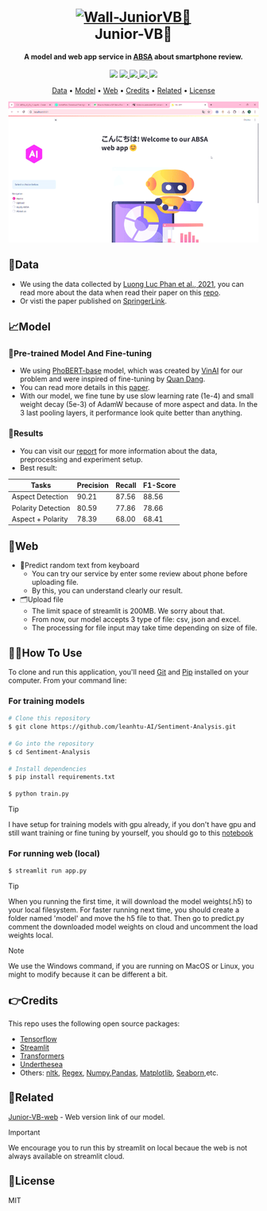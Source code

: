 
<h1 align="center">
  <br>
  <a href=""><img src="https://t4.ftcdn.net/jpg/06/82/81/33/360_F_682813378_Mb1bNS72oaJvoKwWpGcSvrqeK4HBkekf.jpg" alt="Wall-JuniorVB🤖" width="300"></a>
  <br>
  Junior-VB🤖
  <br>
</h1>

<h4 align="center">A model and web app service in <a href="https://monkeylearn.com/blog/what-is-aspect-based-sentiment-analysis/" target="_blank">ABSA</a> about smartphone review.</h4>

<p align="center">
  <a href="https://jvb-corp.com/vi"><img src="https://img.shields.io/badge/jvb--corp-vi-black?color=red"></a>
  <a href="https://img.shields.io/badge/release-1.0.0-black?color=%23c6e2ff">
      <img src="https://img.shields.io/badge/release-1.0.0-black?color=%23c6e2ff">
  </a>
  <a href="https://www.facebook.com/lnht1808.secsip">
    <img src="https://img.shields.io/badge/Facebook-green?style=flat&logo=facebook&color=24A3BB">
  </a>
  <a href="https://mail.google.com/mail/u/3/#inbox">
    <img src="https://img.shields.io/badge/contact-gmail-black?logo=gmail&color=%23fe935e">
  </a>
  <a href="https://img.shields.io/badge/license-MIT-green?style=flat&labelColor=gray">
    <img src="https://img.shields.io/badge/license-MIT-green?style=flat&labelColor=gray">
  </a>
</p>

<p align="center">
  <a href="#data">Data</a> •
  <a href="#model">Model</a> •  
  <a href="#web">Web</a> •
  <a href="#credits">Credits</a> •
  <a href="#related">Related</a> •
  <a href="#license">License</a>
</p>

<p align="center">
  <img src="lottiefiles/example.gif" alt="Alt Text">
<p>

## 📁Data
* We using the data collected by [Luong Luc Phan et al., 2021](https://github.com/LuongPhan/UIT-ViSFD), you can read more about the data when read their paper on this [repo](https://github.com/LuongPhan/UIT-ViSFD).
* Or visti the paper published on [SpringerLink](https://link.springer.com/chapter/10.1007/978-3-030-82147-0_53?fbclid=IwAR00G3h4feqS5m_hu8lMbwLw22bXqOjBLrpBzs25eszMN9d7UPjjaCTEcpw).

## 📈Model
### 🤝Pre-trained Model And Fine-tuning
 - We using [PhoBERT-base](https://huggingface.co/vinai/phobert-base) model, which was created by [VinAI](https://github.com/VinAIResearch) for our problem and were inspired of fine-tuning by [Quan Dang](https://github.com/ds4v/absa-vlsp-2018).
 - You can read more details in this [paper](https://github.com/ds4v/absa-vlsp-2018/blob/main/Paper.pdf).
 - With our model, we fine tune by use slow learning rate (1e-4) and small weight decay (5e-3) of AdamW because of more aspect and data. In the 3 last pooling layers, it performance look quite better than anything.

### 🌊Results
 - You can visit our [report](https://www.canva.com/design/DAFolBANnZY/PqK7A3Vz9oXna2irnKNVdg/edit?utm_content=DAFolBANnZY&utm_campaign=designshare&utm_medium=link2&utm_source=sharebutton) for more information about the data, preprocessing and experiment setup.
 - Best result:

Tasks | Precision | Recall  | F1-Score  
---|---|---|---
Aspect Detection | 90.21 | 87.56 | 88.56 |
Polarity Detection | 80.59 | 77.86 | 78.66 |
Aspect + Polarity | 78.39 | 68.00 | 68.41 |

## 🤗Web

* 📝Predict random text from keyboard
  - You can try our service by enter some review about phone before uploading file.
  - By this, you can understand clearly our result.
* 🗂️Upload file
  - The limit space of streamlit is 200MB. We sorry about that.
  - From now, our model accepts 3 type of file: csv, json and excel.
  - The processing for file input may take time depending on size of file.

## 🧑‍💻How To Use

To clone and run this application, you'll need [Git](https://git-scm.com) and [Pip](https://pip.pypa.io/en/stable/installation/) installed on your computer. From your command line:

### For training models

```bash
# Clone this repository
$ git clone https://github.com/leanhtu-AI/Sentiment-Analysis.git

# Go into the repository
$ cd Sentiment-Analysis

# Install dependencies
$ pip install requirements.txt

$ python train.py

```

> [!TIP]
> I have setup for training models with gpu already, if you don't have gpu and still want training or fine tuning by yourself, you should go to this [notebook](https://colab.research.google.com/drive/1qPOqBUZ4igO62dJbiBLqs9vITMtl2AKX?usp=sharing)

### For running web (local)
```bash
$ streamlit run app.py
```
> [!TIP]
> When you running the first time, it will download the model weights(.h5) to your local filesystem. For faster running next time, you should create a folder named 'model' and move the h5 file to that. Then go to predict.py comment the downloaded model weights on cloud and uncomment the load weights local.


> [!NOTE]  
> We use the Windows command, if you are running on MacOS or Linux, you might to modify because it can be different a bit.

## 👉Credits
This repo uses the following open source packages:
- [Tensorflow](https://www.tensorflow.org/?hl=vi)
- [Streamlit](https://streamlit.io/)
- [Transformers](https://github.com/huggingface/transformers)
- [Underthesea](https://github.com/undertheseanlp/underthesea)
- Others: [nltk](https://github.com/nltk/nltk), [Regex](https://github.com/ziishaned/learn-regex), [Numpy](https://numpy.org/),[Pandas](https://pandas.pydata.org/), [Matplotlib](https://matplotlib.org/stable/), [Seaborn](https://seaborn.pydata.org/index.html),etc.


## 📢Related
[Junior-VB-web]() - Web version link of our model.

> [!IMPORTANT]
> We encourage you to run this by streamlit on local becaue the web is not always available on streamlit cloud.

## 📝License

MIT

